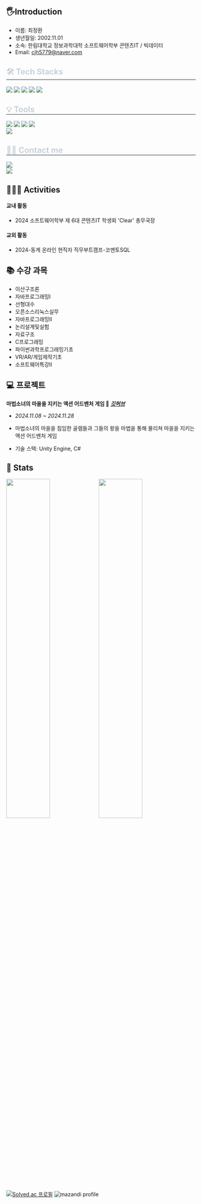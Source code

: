 ## 🖐️Introduction
- 이름: 최정환
- 생년월일: 2002.11.01
- 소속: 한림대학교 정보과학대학 소프트웨어학부 콘텐츠IT / 빅데이터
- Email: cjh5779@naver.com

<div style="text-align: left;">
  <h2 style="border-bottom: 1px solid #21262d; color: #c9d1d9;">🛠️ Tech Stacks</h2>
  <div style="margin; text-align: left;" "text-align: left;">
    <img src="https://img.shields.io/badge/C-A8B9CC?style=flat-square&logo=C&logoColor=white">
    <img src="https://img.shields.io/badge/Java-007396?style=flat-square&logo=Java&logoColor=white">
    <img src="https://img.shields.io/badge/html5-E34F26?style=for-the-square&logo=html5&logoColor=white">
    <img src="https://img.shields.io/badge/css-1572B6?style=for-the-square&logo=css3&logoColor=white">
    <img src="https://img.shields.io/badge/react-61DAFB?style=for-the-square&logo=react&logoColor=black">
    
  </div>
</div>

<div style="text-align: left;">
   <h2 style="border-bottom: 1px solid #21262d; color: #c9d1d9;">💡 Tools</h2>
    <div style="text-align: left;">
        <img src="https://img.shields.io/badge/Git-F05032?style=flat-square&logo=Git&logoColor=white">
        <img src="https://img.shields.io/badge/Github-181717?style=flat-square&logo=Github&logoColor=white">
        <img src="https://img.shields.io/badge/Unity-100000?style=for-the-square&logo=unity&logoColor=white">
        <img src="https://img.shields.io/badge/VSCode-2C2C32?style=flat-square&logo=visual-studio-code&logoColor=22ABF3"><br>
        <img src="https://img.shields.io/badge/Notion-000000?style=flat-square&logo=Notion&logoColor=white">
    </div>
</div>

<div style="text-align: left;">
    <h2 style="border-bottom: 1px solid #21262d; color: #c9d1d9;">🧑‍💻 Contact me</h2>
    <div style="text-align: left;">
        <a href=mailto:choijh5779@gmail.com>
            <img src="https://img.shields.io/badge/Gmail-EA4335?style=plastic&logo=Gmail&logoColor=white&link=mailto:choijh5779@gmail.com">
        </a>
    </div>
<div style="text-align: left;">
        <a href="https://hits.seeyoufarm.com">
            <img src="https://hits.seeyoufarm.com/api/count/incr/badge.svg?url=https%3A%2F%2Fgithub.com%2Fcjh5779%2F&count_bg=%23000000&title_bg=%23000000&icon=github.svg&icon_color=%23FFFFFF&title=GitHub&edge_flat=false" />
        </a>
    </div>
</div>

<h2 style="text-align: left;">🏃‍♂️‍➡️ Activities </h2>
<div>
    <h4>교내 활동</h4>
      <ul>
          <li>2024 소프트웨어학부 제 6대 콘텐츠IT 학생회 'Clear' 총무국장</li>
      </ul>
    <h4>교외 활동</h4>
      <ul>
        <li>2024-동계 온라인 현직자 직무부트캠프-코멘토SQL</li>
      </ul>
</div>

## 📚 수강 과목
- 이산구조론 <br>
- 자바프로그래밍I <br>
- 선형대수 <br>
- 오픈소스리눅스실무 <br>
- 자바프로그래밍II <br>
- 논리설계및실험 <br>
- 자료구조 <br>
- C프로그래밍 <br>
- 파이썬과학프로그래밍기초 <br>
- VR/AR/게임제작기초 <br>
- 소프트웨어특강II <br>

## 💻 프로젝트

**마법소녀의 마을을 지키는 액션 어드벤처 게임 🔎 _[깃허브](https://github.com/ccchaeng/Basic-Of-VRAR-Game-Production.git)_**
- *2024.11.08 ~ 2024.11.28*

- 마법소녀의 마을을 침임한 골렘들과 그들의 왕을 마법을 통해 물리쳐 마을을 지키는 액션 어드벤처 게임

- 기술 스택: Unity Engine, C#



## 🏅 Stats
<div align="left">
  <img src="https://github-readme-stats.vercel.app/api?username=cjh5779&bg_color=30,91eae4,86A8E7&title_color=ffffff&text_color=ffffff&cache_seconds=86400" width="48%" />
  <img src="https://github-readme-stats.vercel.app/api/top-langs/?username=cjh5779&layout=compact&bg_color=30,91eae4,86A8E7&title_color=ffffff&text_color=ffffff&cache_seconds=86400" width="48%" />
</div>


[![Solved.ac 프로필](http://mazassumnida.wtf/api/v2/generate_badge?boj=cjh5779)](https://solved.ac/cjh5779)
![mazandi profile](http://mazandi.herokuapp.com/api?handle=cjh5779&theme=cold)
